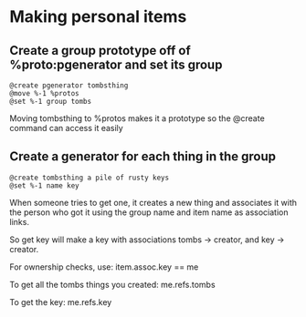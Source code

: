 # Making personal items

## Create a group prototype off of %proto:pgenerator and set its group
```
@create pgenerator tombsthing
@move %-1 %protos
@set %-1 group tombs
```

Moving tombsthing to %protos makes it a prototype so the @create command can access it easily

## Create a generator for each thing in the group
```
@create tombsthing a pile of rusty keys
@set %-1 name key
```

When someone tries to get one, it creates a new thing and associates it with the person who
got it using the group name and item name as association links.

So get key will make a key with associations tombs -> creator, and key -> creator.

For ownership checks, use: item.assoc.key == me

To get all the tombs things you created: me.refs.tombs

To get the key: me.refs.key
